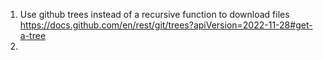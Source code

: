 1. Use github trees instead of a recursive function to download files https://docs.github.com/en/rest/git/trees?apiVersion=2022-11-28#get-a-tree
2.